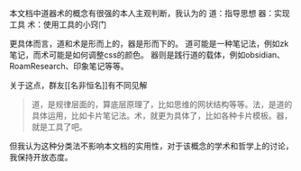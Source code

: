 本文档中道器术的概念有很强的本人主观判断，我认为的
道：指导思想
器：实现工具
术：使用工具的小窍门

更具体而言，道和术是形而上的，器是形而下的。
道可能是一种笔记法，例如zk笔记，而术可能是如何调整css的颜色。
器则是践行道的载体，例如obsidian、RoamResearch、印象笔记等等。

关于这点，群友[[名非恒名]]有不同见解
>  道，是规律层面的，算底层原理了，比如思维的网状结构等等。法，是道的具体运用，比如卡片笔记法。术，就更为具体了，比如各种卡片模板。器，就是工具了吧。

但我认为这种分类法不影响本文档的实用性，对于该概念的学术和哲学上的讨论，我保持开放态度。

